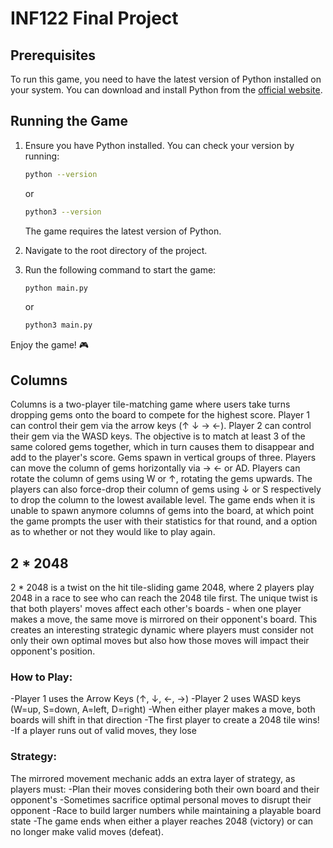 # INF122 Final Project  

## Prerequisites  
To run this game, you need to have the latest version of Python installed on your system. You can download and install Python from the [official website](https://www.python.org/downloads/).  

## Running the Game  
1. Ensure you have Python installed. You can check your version by running:  
   ```sh
   python --version
   ```  
   or  
   ```sh
   python3 --version
   ```  
   The game requires the latest version of Python.  

2. Navigate to the root directory of the project.  

3. Run the following command to start the game:  
   ```sh
   python main.py
   ```  
   or  
   ```sh
   python3 main.py
   ```  

Enjoy the game! 🎮  

## Columns
Columns is a two-player tile-matching game where users take turns dropping gems onto the board to compete for the highest score. Player 1 can control their gem via the arrow keys (↑ ↓ → ←). Player 2 can control their gem via the WASD keys. The objective is to match at least 3 of the same colored gems together, which in turn causes them to disappear and add to the player's score. Gems spawn in vertical groups of three. Players can move the column of gems horizontally via → ← or AD. Players can rotate the column of gems using W or ↑, rotating the gems upwards. The players can also force-drop their column of gems using ↓ or S respectively to drop the column to the lowest available level. The game ends when it is unable to spawn anymore columns of gems into the board, at which point the game prompts the user with their statistics for that round, and a option as to whether or not they would like to play again.

## 2 * 2048
2 * 2048 is a twist on the hit tile-sliding game 2048, where 2 players play 2048 in a race to see who can reach the 2048 tile first. The unique twist is that both players' moves affect each other's boards - when one player makes a move, the same move is mirrored on their opponent's board. This creates an interesting strategic dynamic where players must consider not only their own optimal moves but also how those moves will impact their opponent's position.

### How to Play:
-Player 1 uses the Arrow Keys (↑, ↓, ←, →)
-Player 2 uses WASD keys (W=up, S=down, A=left, D=right)
-When either player makes a move, both boards will shift in that direction
-The first player to create a 2048 tile wins!
-If a player runs out of valid moves, they lose

### Strategy:
The mirrored movement mechanic adds an extra layer of strategy, as players must:
-Plan their moves considering both their own board and their opponent's
-Sometimes sacrifice optimal personal moves to disrupt their opponent
-Race to build larger numbers while maintaining a playable board state
-The game ends when either a player reaches 2048 (victory) or can no longer make valid moves (defeat).
